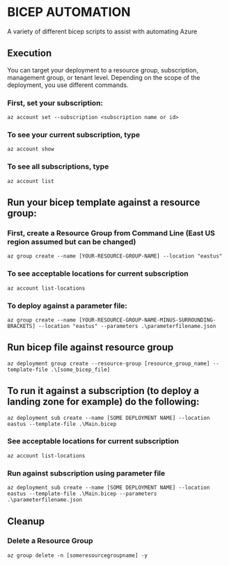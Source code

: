 # BICEP AUTOMATION

A variety of different bicep scripts to assist with automating Azure


## Execution

You can target your deployment to a resource group, subscription, management group, or tenant level. Depending on the scope of the deployment, you use different commands.
### First, set your subscription:
   
```
az account set --subscription <subscription name or id>
```

### To see your current subscription, type 
```
az account show
```

### To see all subscriptions, type 
```
az account list
```

				
## Run your bicep template against a resource group:
### First, create a Resource Group from Command Line (East US region assumed but can be changed)

```
az group create --name [YOUR-RESOURCE-GROUP-NAME] --location "eastus"
```

### To see acceptable locations for current subscription

```
az account list-locations 
```
### To deploy against a parameter file:

```
az group create --name [YOUR-RESOURCE-GROUP-NAME-MINUS-SURROUNDING-BRACKETS] --location "eastus" --parameters .\parameterfilename.json
```


## Run bicep file against resource group
```
az deployment group create --resource-group [resource_group_name] --template-file .\[some_bicep_file]
```

## To run it against a subscription (to deploy a landing zone for example) do the following:

```
az deployment sub create --name [SOME DEPLOYMENT NAME] --location eastus --template-file .\Main.bicep
```

### See acceptable locations for current subscription

```
az account list-locations  
```

### Run against subscription using parameter file
```
az deployment sub create --name [SOME DEPLOYMENT NAME] --location eastus --template-file .\Main.bicep --parameters .\parameterfilename.json
```



## Cleanup 
### Delete a Resource Group

```
az group delete -n [someresourcegroupname] -y
```


